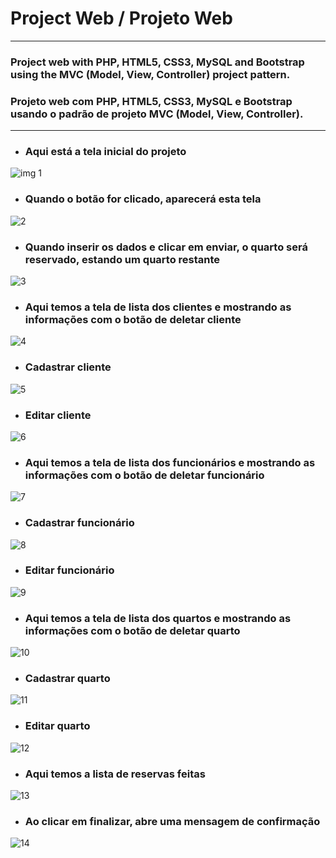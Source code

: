 # Project Web / Projeto Web
---
### Project web with PHP, HTML5, CSS3, MySQL and Bootstrap using the MVC (Model, View, Controller) project pattern.

### Projeto web com PHP, HTML5, CSS3, MySQL e Bootstrap usando o padrão de projeto MVC (Model, View, Controller).
---
+ ### Aqui está a tela inicial do projeto

![img 1](https://user-images.githubusercontent.com/64045736/89696795-d7f28500-d8ef-11ea-9e79-fa106bf2e531.png)

+ ### Quando o botão for clicado, aparecerá esta tela

![2](https://user-images.githubusercontent.com/64045736/89697089-fad16900-d8f0-11ea-8005-f4642dfcd19e.png)

+ ### Quando inserir os dados e clicar em enviar, o quarto será reservado, estando um quarto restante

![3](https://user-images.githubusercontent.com/64045736/89697138-2bb19e00-d8f1-11ea-95be-886344b2a61f.png)

+ ### Aqui temos a tela de lista dos clientes e mostrando as informações com o botão de deletar cliente

![4](https://user-images.githubusercontent.com/64045736/89697222-96fb7000-d8f1-11ea-8e71-9d034395521b.png)

+ ### Cadastrar cliente

![5](https://user-images.githubusercontent.com/64045736/89698595-7682e400-d8f8-11ea-8b01-e6deccd3070b.png)

+ ### Editar cliente

![6](https://user-images.githubusercontent.com/64045736/89698635-a5995580-d8f8-11ea-87df-e1cf0582293c.png)

+ ### Aqui temos a tela de lista dos funcionários e mostrando as informações com o botão de deletar funcionário

![7](https://user-images.githubusercontent.com/64045736/89698666-cfeb1300-d8f8-11ea-9870-7b2d223761e3.png)

+ ### Cadastrar funcionário

![8](https://user-images.githubusercontent.com/64045736/89698712-0d4fa080-d8f9-11ea-8d7d-88ca127edef8.png)

+ ### Editar funcionário

![9](https://user-images.githubusercontent.com/64045736/89698746-2eb08c80-d8f9-11ea-9961-c4866a3243fa.png)

+ ### Aqui temos a tela de lista dos quartos e mostrando as informações com o botão de deletar quarto

![10](https://user-images.githubusercontent.com/64045736/89698771-50117880-d8f9-11ea-90f9-93f6822f9d8c.png)

+ ### Cadastrar quarto

![11](https://user-images.githubusercontent.com/64045736/89698801-86e78e80-d8f9-11ea-9ff1-95885f3d6851.png)

+ ### Editar quarto

![12](https://user-images.githubusercontent.com/64045736/89698870-efcf0680-d8f9-11ea-9b28-073393be4824.png)

+ ### Aqui temos a lista de reservas feitas

![13](https://user-images.githubusercontent.com/64045736/89698893-13924c80-d8fa-11ea-88bf-3ffee975409d.png)

+ ### Ao clicar em finalizar, abre uma mensagem de confirmação

![14](https://user-images.githubusercontent.com/64045736/89698928-476d7200-d8fa-11ea-8e85-869dc130342d.png)
